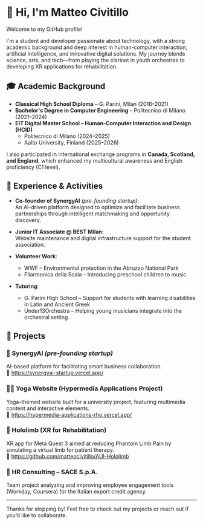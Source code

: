 # 👋 Hi, I'm Matteo Civitillo

Welcome to my GitHub profile!

I'm a student and developer passionate about technology, with a strong academic background and deep interest in human-computer interaction, artificial intelligence, and innovative digital solutions. My journey blends science, arts, and tech—from playing the clarinet in youth orchestras to developing XR applications for rehabilitation.

## 🎓 Academic Background

- **Classical High School Diploma** – G. Parini, Milan (2016–2021)  
- **Bachelor's Degree in Computer Engineering** – Politecnico di Milano (2021–2024)  
- **EIT Digital Master School – Human-Computer Interaction and Design (HCID)**  
  - Politecnico di Milano (2024–2025)  
  - Aalto University, Finland (2025–2026)

I also participated in international exchange programs in **Canada, Scotland, and England**, which enhanced my multicultural awareness and English proficiency (C1 level).

## 💼 Experience & Activities

- **Co-founder of SynergyAI** *(pre-founding startup)*:  
  An AI-driven platform designed to optimize and facilitate business partnerships through intelligent matchmaking and opportunity discovery.

- **Junior IT Associate @ BEST Milan**:  
  Website maintenance and digital infrastructure support for the student association.

- **Volunteer Work**:  
  - WWF – Environmental protection in the Abruzzo National Park  
  - Filarmonica della Scala – Introducing preschool children to music  

- **Tutoring**:  
  - G. Parini High School – Support for students with learning disabilities in Latin and Ancient Greek  
  - Under13Orchestra – Helping young musicians integrate into the orchestral setting  

## 🧪 Projects

### 🚀 SynergyAI *(pre-founding startup)*
AI-based platform for facilitating smart business collaboration.  
🔗 https://synergyai-startup.vercel.app/

### 🧘‍♀️ Yoga Website (Hypermedia Applications Project)  
Yoga-themed website built for a university project, featuring multimedia content and interactive elements.  
🔗 https://hypermedia-applications-rho.vercel.app/

### 🧠 Hololimb (XR for Rehabilitation)  
XR app for Meta Quest 3 aimed at reducing Phantom Limb Pain by simulating a virtual limb for patient therapy.  
🔗 https://github.com/matteocivitillo/AUI-Hololimb

### 🏢 HR Consulting – SACE S.p.A.  
Team project analyzing and improving employee engagement tools (Workday, Coursera) for the Italian export credit agency.  

---

Thanks for stopping by! Feel free to check out my projects or reach out if you’d like to collaborate.
